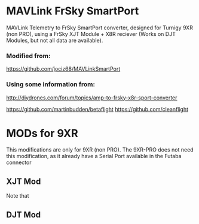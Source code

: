# MAVLink FrSky SmartPort

MAVLink Telemetry to FrSky SmartPort converter, designed for Turnigy 9XR (non PRO), using a FrSky XJT Module + X8R reciever (Works on DJT Modules, but not all data are available).

### Modified from:

https://github.com/jociz68/MAVLinkSmartPort


### Using some information from:

http://diydrones.com/forum/topics/amp-to-frsky-x8r-sport-converter

https://github.com/martinbudden/betaflight
https://github.com/cleanflight


# MODs for 9XR

This modifications are only for 9XR (non PRO). The 9XR-PRO does not need this modification, as it already have a Serial Port available in the Futaba connector

## XJT Mod

Note that 

## DJT Mod
